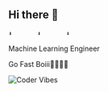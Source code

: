## Hi there 👋
    ⬇       ⬇       ⬇
Machine Learning Engineer

Go Fast Boiii💨💨💨💨

![Coder Vibes](https://media.giphy.com/media/78XCFBGOlS6keY1Bil/giphy.gif)

<!--
**AadhithyaB/AadhithyaB** is a ✨ _special_ ✨ repository because its `README.md` (this file) appears on your GitHub profile.

Here are some ideas to get you started:

- 🔭 I’m currently working on ...
- 🌱 I’m currently learning ...
- 👯 I’m looking to collaborate on ...
- 🤔 I’m looking for help with ...
- 💬 Ask me about ...
- 📫 How to reach me: ...
- 😄 Pronouns: ...
- ⚡ Fun fact: ...
-->

